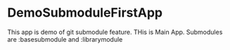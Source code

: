 # DemoSubmoduleFirstApp
This app is demo of git submodule feature. THis is Main App. Submodules are :basesubmodule and :librarymodule
